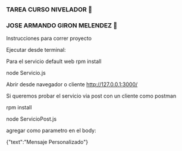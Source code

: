 ### TAREA CURSO NIVELADOR 👋
### JOSE ARMANDO GIRON MELENDEZ 👯


Instrucciones para correr proyecto

Ejecutar desde terminal:

Para el servicio default web
rpm install 

node Servicio.js

Abrir desde navegador o cliente http://127.0.0.1:3000/

Si queremos probar el servicio via post con un cliente como postman

rpm install 

node ServicioPost.js

agregar como parametro en el body:

{"text":"Mensaje Personalizado"}




<!--
**jgironmelendez/jgironmelendez** is a ✨ _special_ ✨ repository because its `README.md` (this file) appears on your GitHub profile.

Here are some ideas to get you started:

- 🔭 I’m currently working on ...
- 🌱 I’m currently learning ...
- 👯 I’m looking to collaborate on ...
- 🤔 I’m looking for help with ...
- 💬 Ask me about ...
- 📫 How to reach me: ...
- 😄 Pronouns: ...
- ⚡ Fun fact: ...
-->
